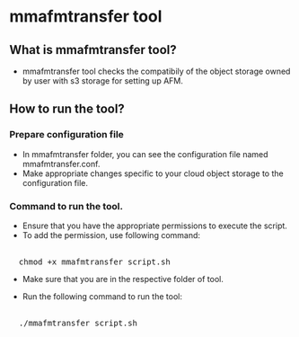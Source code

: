 # mmafmtransfer tool

## What is mmafmtransfer tool?
- mmafmtransfer tool checks the compatibily of the object storage owned by user with s3 storage for setting up AFM. 


## How to run the tool?
### Prepare configuration file
- In mmafmtransfer folder, you can see the configuration file named mmafmtransfer.conf. <br>
- Make appropriate changes specific to your cloud object storage to the configuration file. <br>

### Command to run the tool. 

- Ensure that you have the appropriate permissions to execute the script. <br>
- To add the permission, use following command:<br><br>
<pre>
  chmod +x mmafmtransfer_script.sh
</pre>
- Make sure that you are in the respective folder of tool. 

- Run the following command to run the tool:<br><br>
<pre>
  ./mmafmtransfer_script.sh
</pre>

